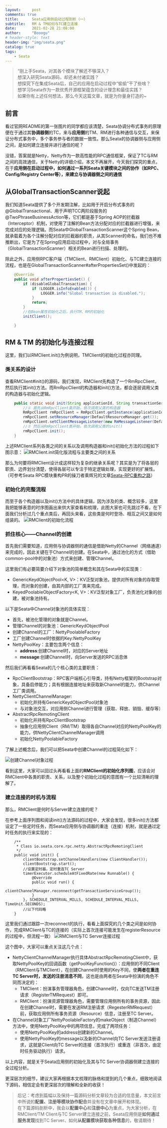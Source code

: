 ```yaml
---
layout:     post
comments: true
title:      Seata应用侧启动过程剖析（一）
subtitle:   RM & TM如何与TC建立连接
date:       2021-02-28 21:08:00
author:     "Booogu"
# header-style: text
header-img: "img/seata.png"
catalog: true
tags:
    - Seata
---
```


> “刚上手Seata，对其各个模块了解还不够深入？ <br>
想深入研究Seata源码，却还未付诸实践？<br>
想探究下在集成Seata后，自己的应用在启动过程中“偷偷”干了些啥？<br>
想学习Seata作为一款优秀开源框架蕴含的设计理念和最佳实践？<br>
如果你有上述任何想法，那么今天这篇文章，就是为你量身打造的~

## 前言
看过官网README的第一张图片的同学都应该清楚，Seata协调分布式事务的原理便在于通过其**协调器侧**的TC，来与**应用侧**的TM、RM进行各种通信与交互，来保证分布式事务中，多个事务参与者的数据一致性。那么Seata的协调器侧与应用侧之间，是如何建立连接并进行通信的呢？

没错，答案就是Netty，Netty作为一款高性能的RPC通信框架，保证了TC与RM之间的高效通信，关于Netty的详细介绍，本文不再展开，今天我们探究的重点，在于**应用侧在启动过程中，如何通过一系列Seata关键模块之间的协作（如RPC、Config/Registry Center等），来建立与协调器侧之间的通信**

## 从GlobalTransactionScanner说起
我们知道Seata提供了多个开发期注解，比如用于开启分布式事务的@GlobalTransactional、用于声明TCC两阶段服务的@TwoPhraseBusinessAction等，它们都是基于Spring AOP的拦截器（Interceptor）机制，对使用了注解的Bean方法分配对应的拦截器进行增强，来完成对应的处理逻辑。而Seata中GlobalTransactionScanner这个Spring Bean，就承载着为各个注解分配对应的拦截器的职责，从其Scanner的命名，我们也不难推断出，它是为了在Spring应用启动过程中，对与全局事务（GlobalTransactionScanner）相关的Bean进行扫描、处理的。

除此之外，应用侧RPC客户端（TMClient、RMClient）初始化、与TC建立连接的流程，也是在GlobalTransactionScanner#afterPropertiesSet()中发起的：
````java
    @Override
    public void afterPropertiesSet() {
        if (disableGlobalTransaction) {
            if (LOGGER.isInfoEnabled()) {
                LOGGER.info("Global transaction is disabled.");
            }
            return;
        }
        //在Bean属性初始化之后，执行TM、RM的初始化
        initClient();

    }
````

## RM & TM 的初始化与连接过程
这里，我们以RMClient.init()为例说明，TMClient的初始化过程亦同理。
### 类关系的设计
查看RMClient#init()的源码，我们发现，RMClient先构造了一个RmRpcClient，然后执行其init()方法。而RmRpcClient的构造器和init()方法，都会逐层调用父类的构造器与初始化逻辑。
```java
    public static void init(String applicationId, String transactionServiceGroup) {
        //① 首先从RmRpcClient类开始，依次调用父类的构造器
        RmRpcClient rmRpcClient = RmRpcClient.getInstance(applicationId, transactionServiceGroup);
        rmRpcClient.setResourceManager(DefaultResourceManager.get());
        rmRpcClient.setClientMessageListener(new RmMessageListener(DefaultRMHandler.get(), rmRpcClient));
        //② 然后从RmRpcClient类开始，依次调用父类的init()
        rmRpcClient.init();
    }
```
上述RMClient系列各类之间的关系以及调用构造器和init()初始化方法的过程如下图示意：
![RMClient.init简化版流程与主要类之间的关系](http://booogu.top/img/in-post/rmclient_relation.jpg)


那么为何要将RMClient设计成这样较为复杂的继承关系呢？其实是为了将各层的职责、边界划分清楚，使得各层可以专注于特定逻辑处理，实现更好的扩展性。（可参考Seata RPC模块重构PR的操刀者乘辉兄的文章[Seata-RPC重构之路](https://mp.weixin.qq.com/s/PCSZ4a8cgmyZNhbUrO-BZQ)）

### 初始化的完整流程
而至于各个构造器以及init()方法中的具体逻辑，因为涉及的类、概念较多，这里我把能够表意的时序图画出来供大家查看和梳理，此图大家也可先跳过不看，在下面我们分析过几个重点类后，再回头来看，这些类是何时登场、相互之间又是如何组装的。
![RMClient的初始化流程](http://booogu.top/img/in-post/rmclient_initialization.png)

### 抓住核心——Channel的创建
首先我们需要知道，应用侧与协调器侧的通信是借助Netty的Channel（网络通道）来完成的，因此关键在于Channel的创建。在Seata中，通过池化的方式（借助common-pool中的对象池）方式来创建、管理Channel。

这里我们有必要简要介绍下对象池的简单概念和其在Seata中的实现类：
* GenericKeydObjectPool<K, V>：KV泛型对象池，提供对所有对象的存取管理，而对象的创建，由其内部的工厂类来完成。
* KeyedPoolableObjectFactory<K, V>：KV泛型对象工厂，负责池化对象的创建，被对象池持有。

以下是Seata中Channel对象池的具体实现：
* 首先，被池化管理的对象就是Channel。
* 管理Channel的对象池：GenericKeydObjectPool
* 创建Channel的工厂：NettyPoolableFactory
* 工厂创建Channel时依据的Key:NettyPoolKey
* NettyPoolKey：主要包含两个信息：
    - **address**:创建Channel时，对应的Server地址
    - **message**:创建Channel时，向Server发送的RPC消息体

然后我们再看看Seata的几个核心类的主要职责：
* RpcClientBootstrap：RPC客户端核心引导类，持有Netty框架的Bootstrap对象，具备启停能力；具有根据连接地址来获取新Channel的能力，供Channel工厂类调用。
* NettyClientChannelManager:
  - 初始化并持有GenericKeydObjectPool对象池
  - 与对象池交互，对应用侧Channel进行管理（获取、释放、销毁、缓存等）
* AbstractRpcRemotingClient
  - 初始化并持有RpcClientBootstrap
  - 抽象化应用侧Client（RM/TM）取得各自Channel对应的NettyPoolKey的能力，供NettyClientChannelManager调用
  - 初始化NettyPoolableFactory

了解上述概念后，我们可以把Seata中创建Channel的过程简化如下：
<!-- ![创建Channel对象过程](../img/in-post/create_channel.jpg) -->
![创建Channel对象过程](http://booogu.top/img/in-post/create_channel.jpg)

看到这里，大家可以回过头再看看上面的**RMClient的初始化序列图**，应该会对RMClient中各类的职责、关系，以及整个初始化过程的意图有一个比较清晰的理解了。

### 建立连接的时机与流程
那么，RMClient是何时与Server建立连接的呢？

在参考上面序列图和阅读init()方法源码的过程中，大家会发现，很多init()方法都设定了一些定时任务，而Seata应用侧与协调器的重连（连接）机制，就是通过定时任务的执行来实现的：

```appscript
    /**
     * Class io.seata.core.rpc.netty.AbstractRpcRemotingClient
     */
    public void init() {
        clientBootstrap.setChannelHandlers(new ClientHandler());
        clientBootstrap.start();
        //设置定时器，定时重连TC Server
        timerExecutor.scheduleAtFixedRate(new Runnable() {
            @Override
            public void run() {
                clientChannelManager.reconnect(getTransactionServiceGroup());
            }
        }, SCHEDULE_INTERVAL_MILLS, SCHEDULE_INTERVAL_MILLS, TimeUnit.SECONDS);
        //以下代码略
    }
```


这里我们通过跟踪一次reconnect的执行，看看上面探究的几个类之间是如何协作，完成RMClient与TC的连接的（实际上首次连接可能发生在registerResource的过程中，但流程一致）
![RMClient与TC Server连接过程](http://booogu.top/img/in-post/rmclient_connect_tcserver.png)

这个图中，大家可以重点关注这几个点：
* NettyClientChannelManager执行具体AbstractRpcRemotingClient中，获取NettyPoolKey的回调函数（getPoolKeyFunction()）：应用侧的不同Client（RMClient与TMClient），在创建Channel时使用的Key不同，使**两者在重连TC Server时，发送的注册消息不同**，这也是由两者在Seata中扮演的角色不同而决定的：
  - TMClient：扮演事务管理器角色，创建Channel时，仅向TC发送TM注册请求（RegisterTMRequest）即可。
  - RMClient：扮演资源管理器角色，需要管理应用侧所有的事务资源，因此在创建Channel时，需要在发送RM注册请求（RegesterRMRequest）前，获取应用侧所有事务资源（Resource）信息，注册至TC Server。
* 在Channel对象工厂NettyPoolableFactory的makeObject（制造Channel）方法中，使用NettyPoolKey中的两项信息，完成了两项任务：
    - 使用NettyPoolKey的address创建新的Channel。
    - 使用NettyPoolKey的message以及新的Channel向TC Server发送注册请求，这就是Client向TC Server的连接（首次执行）或重连（非首次，由定时任务驱动执行）请求。

以上内容，就是关于Seata应用侧的初始化及其与TC Server协调器侧建立连接的全过程分析。

更深层次的细节，建议大家再根据本文梳理的脉络和提到的几个重点，细致地阅读下源码，相信定会有更深层次的理解和全新的收获！

> 后记：考虑到篇幅以及保持一篇源码分析文章较为合适的信息量，本文前言中所说的**配置、注册等模块协作配合**并没有在文章中展开和体现。<br>
在下篇源码剖析中，我会以**配置中心**和**注册中心**为重点，为大家分析，在RMClient/TM Client与TC Server建立连接之前，Seata应用侧是**如何通过服务发现**找到TC Server、如何**从配置模块获取各种信息**的，敬请期待！

